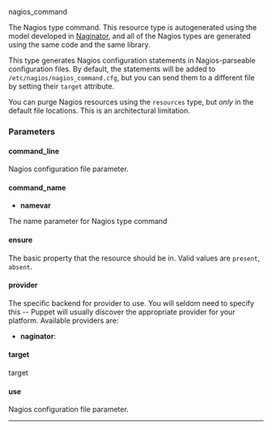 nagios\_command

The Nagios type command. This resource type is autogenerated using
the model developed in
[Naginator](http://projects.reductivelabs.com/projects/naginator),
and all of the Nagios types are generated using the same code and
the same library.

This type generates Nagios configuration statements in
Nagios-parseable configuration files. By default, the statements
will be added to `/etc/nagios/nagios_command.cfg`, but you can send
them to a different file by setting their `target` attribute.

You can purge Nagios resources using the `resources` type, but
*only* in the default file locations. This is an architectural
limitation.

### Parameters

#### command\_line

Nagios configuration file parameter.

#### command\_name

-   **namevar**

The name parameter for Nagios type command

#### ensure

The basic property that the resource should be in. Valid values are
`present`, `absent`.

#### provider

The specific backend for provider to use. You will seldom need to
specify this -- Puppet will usually discover the appropriate
provider for your platform. Available providers are:

-   **naginator**:

#### target

target

#### use

Nagios configuration file parameter.


* * * * *

